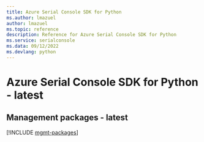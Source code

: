 ```yaml
---
title: Azure Serial Console SDK for Python
ms.author: lmazuel
author: lmazuel
ms.topic: reference
description: Reference for Azure Serial Console SDK for Python
ms.service: serialconsole
ms.data: 09/12/2022
ms.devlang: python
---
```

# Azure Serial Console SDK for Python - latest

## Management packages - latest
[!INCLUDE [mgmt-packages](serial-console-mgmt-index.md)]